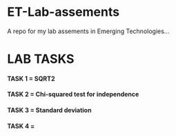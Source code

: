# ET-Lab-assements

A repo for my lab assements in Emerging Technologies...

# LAB TASKS

#### TASK 1 = SQRT2

#### TASK 2 = Chi-squared test for independence

#### TASK 3 = Standard deviation

#### TASK 4 =
